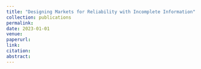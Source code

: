 ```yaml
---
title: "Designing Markets for Reliability with Incomplete Information"
collection: publications
permalink:
date: 2023-01-01
venue: 
paperurl: 
link:
citation:
abstract:
---
```


